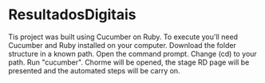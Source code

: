 # ResultadosDigitais
Tis project was built using Cucumber on Ruby.
To execute you'll need Cucumber and Ruby installed on your computer.
Download the folder structure in a known path.
Open the command prompt.
Change (cd) to your path.
Run "cucumber".
Chorme will be opened, the stage RD page will be presented and the automated steps will be carry on.
